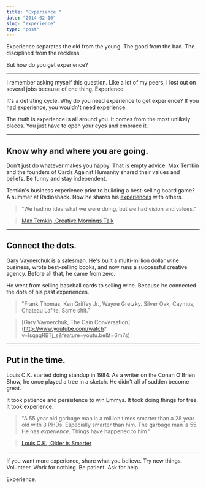 ```yaml
---
title: "Experience "
date: "2014-02-16"
slug: "experience"
type: "post"
---
```


Experience separates the old from the young. The good from the bad. The disciplined from the reckless. 

But how do you get experience? 

* * *

I remember asking myself this question. Like a lot of my peers, I lost out on several jobs because of one thing. Experience. 

It's a deflating cycle. Why do you need experience to get experience? If you had experience, you wouldn't need experience. 

The truth is experience is all around you. It comes from the most unlikely places. You just have to open your eyes and embrace it. 

* * *

## Know why and where you are going. 

Don't just do whatever makes you happy. That is empty advice. Max Temkin and the founders of Cards Against Humanity shared their values and beliefs. Be funny and stay independent.

Temkin's business experience prior to building a best-selling board game? A summer at Radioshack. Now he shares his [experiences](http://blog.maxistentialism.com/post/47207276845/kickstarter) with others. 

> "We had no idea what we were doing, but we had vision and values."

> [Max Temkin, Creative Mornings Talk](http://creativemornings.com/talks/max-temkin)

* * *
## Connect the dots. 

Gary Vaynerchuk is a salesman. He's built a multi-million dollar wine business, wrote best-selling books, and now runs a successful creative agency. Before all that, he came from zero. 

He went from selling baseball cards to selling wine. Because he connected the dots of his past experiences.  

> "Frank Thomas, Ken Griffey Jr., Wayne Gretzky. Silver Oak, Caymus, Chateau Lafite. Same shit." 

> [Gary Vaynerchuk, The Cain Conversation](http://www.youtube.com/watch?
v=lsqaqRBTj_s&feature=youtu.be&t=6m7s)

 * * *

## Put in the time.

Louis C.K. started doing standup in 1984. As a writer on the Conan O'Brien Show, he once played a tree in a sketch. He didn't all of sudden become great. 

It took patience and persistence to win Emmys. It took doing things for free. It took experience.

> "A 55 year old garbage man is a million times smarter than a 28 year old with 3 PHDs. Especially smarter than him. The garbage man is 55. He has *experience*. Things have happened to him."

> [Louis C.K., Older is Smarter](http://youtu.be/rXcWeFn-YYM?t=1m46s)

* * *

If you want more experience, share what you believe. Try new things. Volunteer. Work for nothing. Be patient. Ask for help. 

Experience. 
